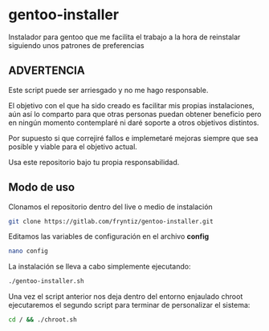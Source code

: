 # gentoo-installer

Instalador para gentoo que me facilita el trabajo a la hora de reinstalar siguiendo unos patrones de preferencias

## ADVERTENCIA

Este script puede ser arriesgado y no me hago responsable.

El objetivo con el que ha sido creado es facilitar mis propias
instalaciones, aún así lo comparto para que otras personas puedan
obtener beneficio pero en ningún momento contemplaré ni daré soporte a
otros objetivos distintos.

Por supuesto si que correjiré fallos e implemetaré mejoras siempre que
sea posible y viable para el objetivo actual.

Usa este repositorio bajo tu propia responsabilidad.

## Modo de uso

Clonamos el repositorio dentro del live o medio de instalación

```bash
git clone https://gitlab.com/fryntiz/gentoo-installer.git
```

Editamos las variables de configuración en el archivo **config**

```bash
nano config
```

La instalación se lleva a cabo simplemente ejecutando:

```bash
./gentoo-installer.sh
```

Una vez el script anterior nos deja dentro del entorno enjaulado chroot
ejecutaremos el segundo script para terminar de personalizar el sistema:

```bash
cd / && ./chroot.sh
```
